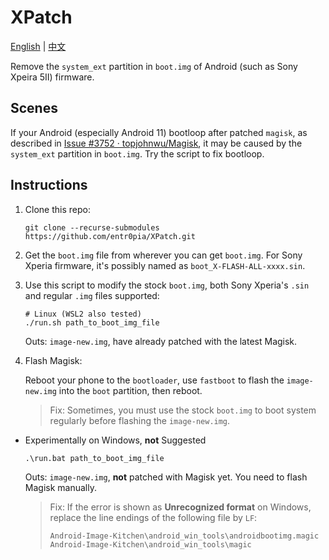 # XPatch

[English](https://github.com/entr0pia/XPatch#readme) | [中文](https://github.com/entr0pia/XPatch/blob/master/readme_zh.md)

Remove the ```system_ext``` partition in ```boot.img``` of Android (such as Sony Xpeira 5II) firmware.

## Scenes
If your Android (especially Android 11) bootloop after patched ```magisk```, as described in [Issue #3752 · topjohnwu/Magisk](https://github.com/topjohnwu/Magisk/issues/3752), it may be caused by the ```system_ext``` partition in ```boot.img```. Try the script to fix bootloop.

## Instructions
1. Clone this repo:
    ```shell
    git clone --recurse-submodules https://github.com/entr0pia/XPatch.git
    ```

2. Get the ```boot.img``` file from wherever you can get ```boot.img```. For Sony Xperia firmware, it's possibly named as ```boot_X-FLASH-ALL-xxxx.sin```.

3. Use this script to modify the stock ```boot.img```, both Sony Xperia's ```.sin``` and regular ```.img``` files supported:
    ```shell
    # Linux (WSL2 also tested)
    ./run.sh path_to_boot_img_file
    ```
    
    Outs: ```image-new.img```, have already patched with the latest Magisk.

4. Flash Magisk:
    
    Reboot your phone to the ```bootloader```, use ```fastboot``` to flash the ```image-new.img``` into the ```boot``` partition, then reboot.
    > Fix: Sometimes, you must use the stock ```boot.img``` to boot system regularly before flashing the ```image-new.img```.

- Experimentally on Windows, **not** Suggested
    ```cmd
    .\run.bat path_to_boot_img_file
    ```
    Outs: ```image-new.img```, **not** patched with Magisk yet. You need to flash Magisk manually.

    > Fix: If the error is shown as **Unrecognized format** on Windows, replace the line endings of the following file by ```LF```:
    > ```
    > Android-Image-Kitchen\android_win_tools\androidbootimg.magic
    > Android-Image-Kitchen\android_win_tools\magic
    > ```
